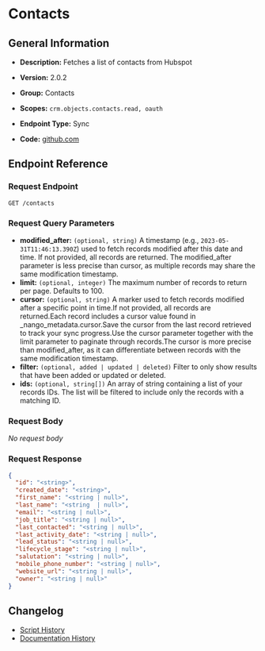 <!-- BEGIN GENERATED CONTENT -->
# Contacts

## General Information

- **Description:** Fetches a list of contacts from Hubspot

- **Version:** 2.0.2
- **Group:** Contacts
- **Scopes:** `crm.objects.contacts.read, oauth`
- **Endpoint Type:** Sync
- **Code:** [github.com](https://github.com/NangoHQ/integration-templates/tree/main/integrations/hubspot/syncs/contacts.ts)


## Endpoint Reference

### Request Endpoint

`GET /contacts`

### Request Query Parameters

- **modified_after:** `(optional, string)` A timestamp (e.g., `2023-05-31T11:46:13.390Z`) used to fetch records modified after this date and time. If not provided, all records are returned. The modified_after parameter is less precise than cursor, as multiple records may share the same modification timestamp.
- **limit:** `(optional, integer)` The maximum number of records to return per page. Defaults to 100.
- **cursor:** `(optional, string)` A marker used to fetch records modified after a specific point in time.If not provided, all records are returned.Each record includes a cursor value found in _nango_metadata.cursor.Save the cursor from the last record retrieved to track your sync progress.Use the cursor parameter together with the limit parameter to paginate through records.The cursor is more precise than modified_after, as it can differentiate between records with the same modification timestamp.
- **filter:** `(optional, added | updated | deleted)` Filter to only show results that have been added or updated or deleted.
- **ids:** `(optional, string[])` An array of string containing a list of your records IDs. The list will be filtered to include only the records with a matching ID.

### Request Body

_No request body_

### Request Response

```json
{
  "id": "<string>",
  "created_date": "<string>",
  "first_name": "<string | null>",
  "last_name": "<string  | null>",
  "email": "<string | null>",
  "job_title": "<string | null>",
  "last_contacted": "<string | null>",
  "last_activity_date": "<string | null>",
  "lead_status": "<string | null>",
  "lifecycle_stage": "<string | null>",
  "salutation": "<string | null>",
  "mobile_phone_number": "<string | null>",
  "website_url": "<string | null>",
  "owner": "<string | null>"
}
```

## Changelog

- [Script History](https://github.com/NangoHQ/integration-templates/commits/main/integrations/hubspot/syncs/contacts.ts)
- [Documentation History](https://github.com/NangoHQ/integration-templates/commits/main/integrations/hubspot/syncs/contacts.md)

<!-- END  GENERATED CONTENT -->

